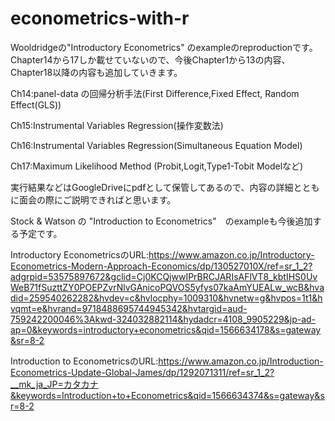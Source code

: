 # econometrics-with-r

Wooldridgeの"Introductory Econometrics" のexampleのreproductionです。
Chapter14から17しか載せていないので、今後Chapter1から13の内容、Chapter18以降の内容も追加していきます。


Ch14:panel-data の回帰分析手法(First Difference,Fixed Effect, Random Effect(GLS))

Ch15:Instrumental Variables Regression(操作変数法)

Ch16:Instrumental Variables Regression(Simultaneous Equation Model)

Ch17:Maximum Likelihood Method (Probit,Logit,Type1-Tobit Modelなど)


実行結果などはGoogleDriveにpdfとして保管してあるので、内容の詳細とともに面会の際にご説明できればと思います。


Stock & Watson の "Introduction to Econometrics"　のexampleも今後追加する予定です。


Introductory EconometricsのURL:https://www.amazon.co.jp/Introductory-Econometrics-Modern-Approach-Economics/dp/130527010X/ref=sr_1_2?adgrpid=53575897672&gclid=Cj0KCQjwwIPrBRCJARIsAFlVT8_kbtIHS0UvWeB71fSuzttZY0POEPZvrNlvGAnicoPQVOS5yfys07kaAmYUEALw_wcB&hvadid=259540262282&hvdev=c&hvlocphy=1009310&hvnetw=g&hvpos=1t1&hvqmt=e&hvrand=9718488695744945342&hvtargid=aud-759242200046%3Akwd-324032882114&hydadcr=4108_9905229&jp-ad-ap=0&keywords=introductory+econometrics&qid=1566634178&s=gateway&sr=8-2

Introduction to EconometricsのURL:https://www.amazon.co.jp/Introduction-Econometrics-Update-Global-James/dp/1292071311/ref=sr_1_2?__mk_ja_JP=カタカナ&keywords=Introduction+to+Econometrics&qid=1566634374&s=gateway&sr=8-2
